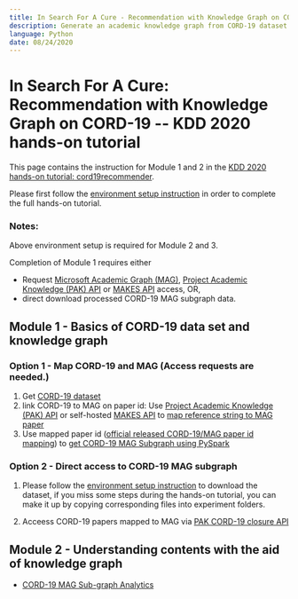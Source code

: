 ```yaml
---
title: In Search For A Cure - Recommendation with Knowledge Graph on CORD-19
description: Generate an academic knowledge graph from CORD-19 dataset and Microsoft Academic Graph (MAG) & perform analytics on it
language: Python
date: 08/24/2020
---
```


# In Search For A Cure: Recommendation with Knowledge Graph on CORD-19  -- KDD 2020 hands-on tutorial

This page contains the instruction for Module 1 and 2 in the [KDD 2020 hands-on tutorial: cord19recommender](https://kdd2020tutorial.github.io/cord19recommender/). 

Please first follow the [environment setup instruction](https://github.com/microsoft/recommenders/tree/kdd2020_tutorial/scenarios/academic/KDD2020-tutorial) in order to complete the full hands-on tutorial. 

### Notes: 
Above environment setup is required for Module 2 and 3. 

Completion of Module 1 requires either 
* Request [Microsoft Academic Graph (MAG)](https://docs.microsoft.com/en-us/academic-services/graph/get-started-setup-provisioning),  [Project Academic Knowledge (PAK) API]( https://www.microsoft.com/en-us/research/project/academic-knowledge/) or [MAKES API](https://docs.microsoft.com/en-us/academic-services/knowledge-exploration-service/) access, OR,
* direct download processed CORD-19 MAG subgraph data.

## Module 1 - Basics of CORD-19 data set and knowledge graph

### Option 1 - Map CORD-19 and MAG (Access requests are needed.)
1. Get [CORD-19 dataset](https://www.semanticscholar.org/cord19/download) 
1. link CORD-19 to MAG on paper id: Use [Project Academic Knowledge (PAK) API](https://www.microsoft.com/en-us/research/project/academic-knowledge/) or self-hosted [MAKES API](https://docs.microsoft.com/en-us/academic-services/knowledge-exploration-service/) to [map reference string to MAG paper](https://github.com/microsoft/mag-covid19-research-examples/tree/master/src/PAK-Samples/MapReferenceToPaper)
1. Use mapped paper id ([official released CORD-19/MAG paper id mapping](https://github.com/microsoft/mag-covid19-research-examples/blob/master/src/data/releases.md)) to [get CORD-19 MAG Subgraph using PySpark](./Module1-Get-MAG-SubGraph/)

### Option 2 - Direct access to CORD-19 MAG subgraph
1. Please follow the [environment setup instruction](https://github.com/microsoft/recommenders/tree/kdd2020_tutorial/scenarios/academic/KDD2020-tutorial) to download the dataset, if you miss some steps during the hands-on tutorial, you can make it up by copying corresponding files into experiment folders.
 
1. Acceess CORD-19 papers mapped to MAG via [PAK CORD-19 closure API](https://github.com/microsoft/mag-covid19-research-examples/blob/master/src/PAK-Samples/cord-19-closure.md)

## Module 2 - Understanding contents with the aid of knowledge graph

* [CORD-19 MAG Sub-graph Analytics](./Module2-Cord19-SubGraph-Analytics/)
